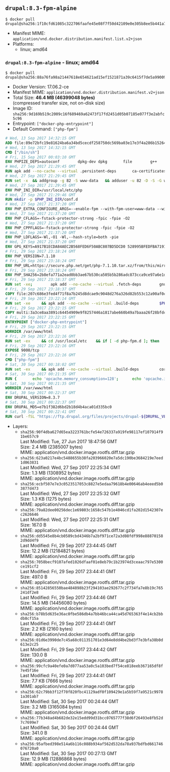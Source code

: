 ## `drupal:8.3-fpm-alpine`

```console
$ docker pull drupal@sha256:1f10cfd61085c322706faafe45e08f7f50d42109e0e305b8ee5b441a71e107f4
```

-	Manifest MIME: `application/vnd.docker.distribution.manifest.list.v2+json`
-	Platforms:
	-	linux; amd64

### `drupal:8.3-fpm-alpine` - linux; amd64

```console
$ docker pull drupal@sha256:88a76fa98a21447618e654621ad15ef1521871a39c6415f7de5a99009810a311
```

-	Docker Version: 17.06.2-ce
-	Manifest MIME: `application/vnd.docker.distribution.manifest.v2+json`
-	Total Size: **46.4 MB (46399048 bytes)**  
	(compressed transfer size, not on-disk size)
-	Image ID: `sha256:9d169b519c2009c16f689469a62473f17fd2451d05b07185e077f3e2abfc5c96`
-	Entrypoint: `["docker-php-entrypoint"]`
-	Default Command: `["php-fpm"]`

```dockerfile
# Wed, 13 Sep 2017 14:32:15 GMT
ADD file:89e72bfc19e81624ba6a34bd5cecdf258750dc569ba03e17e3f4a286b1526461 in / 
# Wed, 13 Sep 2017 14:32:15 GMT
CMD ["/bin/sh"]
# Fri, 15 Sep 2017 00:03:10 GMT
ENV PHPIZE_DEPS=autoconf 		dpkg-dev dpkg 		file 		g++ 		gcc 		libc-dev 		make 		pcre-dev 		pkgconf 		re2c
# Wed, 27 Sep 2017 21:29:45 GMT
RUN apk add --no-cache --virtual .persistent-deps 		ca-certificates 		curl 		tar 		xz 		openssl
# Wed, 27 Sep 2017 21:29:45 GMT
RUN set -x 	&& addgroup -g 82 -S www-data 	&& adduser -u 82 -D -S -G www-data www-data
# Wed, 27 Sep 2017 21:29:45 GMT
ENV PHP_INI_DIR=/usr/local/etc/php
# Wed, 27 Sep 2017 21:29:46 GMT
RUN mkdir -p $PHP_INI_DIR/conf.d
# Wed, 27 Sep 2017 21:37:20 GMT
ENV PHP_EXTRA_CONFIGURE_ARGS=--enable-fpm --with-fpm-user=www-data --with-fpm-group=www-data
# Wed, 27 Sep 2017 21:37:20 GMT
ENV PHP_CFLAGS=-fstack-protector-strong -fpic -fpie -O2
# Wed, 27 Sep 2017 21:37:20 GMT
ENV PHP_CPPFLAGS=-fstack-protector-strong -fpic -fpie -O2
# Wed, 27 Sep 2017 21:37:20 GMT
ENV PHP_LDFLAGS=-Wl,-O1 -Wl,--hash-style=both -pie
# Wed, 27 Sep 2017 21:37:20 GMT
ENV GPG_KEYS=A917B1ECDA84AEC2B568FED6F50ABC807BD5DCD0 528995BFEDFBA7191D46839EF9BA0ADA31CBD89E
# Fri, 29 Sep 2017 23:18:24 GMT
ENV PHP_VERSION=7.1.10
# Fri, 29 Sep 2017 23:18:24 GMT
ENV PHP_URL=https://secure.php.net/get/php-7.1.10.tar.xz/from/this/mirror PHP_ASC_URL=https://secure.php.net/get/php-7.1.10.tar.xz.asc/from/this/mirror
# Fri, 29 Sep 2017 23:18:24 GMT
ENV PHP_SHA256=2b8efa771a2ead0bb3ae67b530ca505b5b286adc873cca9ce97a6e1d6815c50b PHP_MD5=
# Fri, 29 Sep 2017 23:18:37 GMT
RUN set -xe; 		apk add --no-cache --virtual .fetch-deps 		gnupg 	; 		mkdir -p /usr/src; 	cd /usr/src; 		wget -O php.tar.xz "$PHP_URL"; 		if [ -n "$PHP_SHA256" ]; then 		echo "$PHP_SHA256 *php.tar.xz" | sha256sum -c -; 	fi; 	if [ -n "$PHP_MD5" ]; then 		echo "$PHP_MD5 *php.tar.xz" | md5sum -c -; 	fi; 		if [ -n "$PHP_ASC_URL" ]; then 		wget -O php.tar.xz.asc "$PHP_ASC_URL"; 		export GNUPGHOME="$(mktemp -d)"; 		for key in $GPG_KEYS; do 			gpg --keyserver ha.pool.sks-keyservers.net --recv-keys "$key"; 		done; 		gpg --batch --verify php.tar.xz.asc php.tar.xz; 		rm -rf "$GNUPGHOME"; 	fi; 		apk del .fetch-deps
# Fri, 29 Sep 2017 23:18:37 GMT
COPY file:207c686e3fed4f71f8a7b245d8dcae9c9048d276a326d82b553c12a90af0c0ca in /usr/local/bin/ 
# Fri, 29 Sep 2017 23:22:14 GMT
RUN set -xe 	&& apk add --no-cache --virtual .build-deps 		$PHPIZE_DEPS 		coreutils 		curl-dev 		libedit-dev 		openssl-dev 		libxml2-dev 		sqlite-dev 		&& export CFLAGS="$PHP_CFLAGS" 		CPPFLAGS="$PHP_CPPFLAGS" 		LDFLAGS="$PHP_LDFLAGS" 	&& docker-php-source extract 	&& cd /usr/src/php 	&& gnuArch="$(dpkg-architecture --query DEB_BUILD_GNU_TYPE)" 	&& ./configure 		--build="$gnuArch" 		--with-config-file-path="$PHP_INI_DIR" 		--with-config-file-scan-dir="$PHP_INI_DIR/conf.d" 				--disable-cgi 				--enable-ftp 		--enable-mbstring 		--enable-mysqlnd 				--with-curl 		--with-libedit 		--with-openssl 		--with-zlib 				--with-pcre-regex=/usr 				$PHP_EXTRA_CONFIGURE_ARGS 	&& make -j "$(nproc)" 	&& make install 	&& { find /usr/local/bin /usr/local/sbin -type f -perm +0111 -exec strip --strip-all '{}' + || true; } 	&& make clean 	&& cd / 	&& docker-php-source delete 		&& runDeps="$( 		scanelf --needed --nobanner --format '%n#p' --recursive /usr/local 			| tr ',' '\n' 			| sort -u 			| awk 'system("[ -e /usr/local/lib/" $1 " ]") == 0 { next } { print "so:" $1 }' 	)" 	&& apk add --no-cache --virtual .php-rundeps $runDeps 		&& apk del .build-deps 		&& pecl update-channels 	&& rm -rf /tmp/pear ~/.pearrc
# Fri, 29 Sep 2017 23:22:15 GMT
COPY multi:3a3ce8aa3891c64454909e9f8257446a1817abe660b49a7baaa26f28bfdc444d in /usr/local/bin/ 
# Fri, 29 Sep 2017 23:22:15 GMT
ENTRYPOINT ["docker-php-entrypoint"]
# Fri, 29 Sep 2017 23:22:15 GMT
WORKDIR /var/www/html
# Fri, 29 Sep 2017 23:22:16 GMT
RUN set -ex 	&& cd /usr/local/etc 	&& if [ -d php-fpm.d ]; then 		sed 's!=NONE/!=!g' php-fpm.conf.default | tee php-fpm.conf > /dev/null; 		cp php-fpm.d/www.conf.default php-fpm.d/www.conf; 	else 		mkdir php-fpm.d; 		cp php-fpm.conf.default php-fpm.d/www.conf; 		{ 			echo '[global]'; 			echo 'include=etc/php-fpm.d/*.conf'; 		} | tee php-fpm.conf; 	fi 	&& { 		echo '[global]'; 		echo 'error_log = /proc/self/fd/2'; 		echo; 		echo '[www]'; 		echo '; if we send this to /proc/self/fd/1, it never appears'; 		echo 'access.log = /proc/self/fd/2'; 		echo; 		echo 'clear_env = no'; 		echo; 		echo '; Ensure worker stdout and stderr are sent to the main error log.'; 		echo 'catch_workers_output = yes'; 	} | tee php-fpm.d/docker.conf 	&& { 		echo '[global]'; 		echo 'daemonize = no'; 		echo; 		echo '[www]'; 		echo 'listen = [::]:9000'; 	} | tee php-fpm.d/zz-docker.conf
# Fri, 29 Sep 2017 23:22:16 GMT
EXPOSE 9000/tcp
# Fri, 29 Sep 2017 23:22:16 GMT
CMD ["php-fpm"]
# Sat, 30 Sep 2017 00:18:02 GMT
RUN set -ex 	&& apk add --no-cache --virtual .build-deps 		coreutils 		freetype-dev 		libjpeg-turbo-dev 		libpng-dev 		postgresql-dev 	&& docker-php-ext-configure gd 		--with-freetype-dir=/usr/include/ 		--with-jpeg-dir=/usr/include/ 		--with-png-dir=/usr/include/ 	&& docker-php-ext-install -j "$(nproc)" gd mbstring opcache pdo pdo_mysql pdo_pgsql zip 	&& runDeps="$( 		scanelf --needed --nobanner --format '%n#p' --recursive /usr/local 			| tr ',' '\n' 			| sort -u 			| awk 'system("[ -e /usr/local/lib/" $1 " ]") == 0 { next } { print "so:" $1 }' 	)" 	&& apk add --virtual .drupal-phpexts-rundeps $runDeps 	&& apk del .build-deps
# Sat, 30 Sep 2017 00:21:35 GMT
RUN { 		echo 'opcache.memory_consumption=128'; 		echo 'opcache.interned_strings_buffer=8'; 		echo 'opcache.max_accelerated_files=4000'; 		echo 'opcache.revalidate_freq=60'; 		echo 'opcache.fast_shutdown=1'; 		echo 'opcache.enable_cli=1'; 	} > /usr/local/etc/php/conf.d/opcache-recommended.ini
# Sat, 30 Sep 2017 00:21:35 GMT
WORKDIR /var/www/html
# Sat, 30 Sep 2017 00:22:37 GMT
ENV DRUPAL_VERSION=8.3.7
# Sat, 30 Sep 2017 00:22:37 GMT
ENV DRUPAL_MD5=e7b1f382d6bd2b18d4b4aca01d335bc0
# Sat, 30 Sep 2017 00:22:41 GMT
RUN curl -fSL "https://ftp.drupal.org/files/projects/drupal-${DRUPAL_VERSION}.tar.gz" -o drupal.tar.gz 	&& echo "${DRUPAL_MD5} *drupal.tar.gz" | md5sum -c - 	&& tar -xz --strip-components=1 -f drupal.tar.gz 	&& rm drupal.tar.gz 	&& chown -R www-data:www-data sites modules themes
```

-	Layers:
	-	`sha256:90f4dba627d65ea3223761bcfe54e726337a919fe98117ef107914f91be657c9`  
		Last Modified: Tue, 27 Jun 2017 18:47:56 GMT  
		Size: 2.4 MB (2385007 bytes)  
		MIME: application/vnd.docker.image.rootfs.diff.tar.gzip
	-	`sha256:623a0217e4bc5488655b38fa203966020e7a5dc190be3684219e7eed1d063831`  
		Last Modified: Wed, 27 Sep 2017 22:25:34 GMT  
		Size: 1.3 MB (1308952 bytes)  
		MIME: application/vnd.docker.image.rootfs.diff.tar.gzip
	-	`sha256:ecbf507e7e3c0523517053c8827e5edaa79618b4e00646ab4eeed5b03877d473`  
		Last Modified: Wed, 27 Sep 2017 22:25:32 GMT  
		Size: 1.3 KB (1275 bytes)  
		MIME: application/vnd.docker.image.rootfs.diff.tar.gzip
	-	`sha256:79a82dee00256dec1e69803c1658c547b1e4046cd1fa202d1542307ec2626646`  
		Last Modified: Wed, 27 Sep 2017 22:25:31 GMT  
		Size: 167.0 B  
		MIME: application/vnd.docker.image.rootfs.diff.tar.gzip
	-	`sha256:dd5545e8b4cb0589cbd4346b7a2bf971ce72a3d08fdf998e888701582d9dd4f9`  
		Last Modified: Fri, 29 Sep 2017 23:44:45 GMT  
		Size: 12.2 MB (12184821 bytes)  
		MIME: application/vnd.docker.image.rootfs.diff.tar.gzip
	-	`sha256:7058becf9107afed1026dfaaf01e8eb79c1b23974d3ceaac797e5300ce191cf2`  
		Last Modified: Fri, 29 Sep 2017 23:44:41 GMT  
		Size: 497.0 B  
		MIME: application/vnd.docker.image.rootfs.diff.tar.gzip
	-	`sha256:85142856550bae484898b23f294103ae292677c2f734fa7e8b19c765241df2e8`  
		Last Modified: Fri, 29 Sep 2017 23:44:46 GMT  
		Size: 14.5 MB (14456080 bytes)  
		MIME: application/vnd.docker.image.rootfs.diff.tar.gzip
	-	`sha256:b78b5d635e36ac0fbe586db4a7bb46bca44ca45d765363f4e14cb2bbdb8cf15a`  
		Last Modified: Fri, 29 Sep 2017 23:44:41 GMT  
		Size: 2.2 KB (2160 bytes)  
		MIME: application/vnd.docker.image.rootfs.diff.tar.gzip
	-	`sha256:01d6e3990de7c45a68c011351701e3d64e8dd4be2bd3f7e3bfa38b0d613e2c25`  
		Last Modified: Fri, 29 Sep 2017 23:44:42 GMT  
		Size: 130.0 B  
		MIME: application/vnd.docker.image.rootfs.diff.tar.gzip
	-	`sha256:99cfc9a40efe0a7d077aa53a0c5a103bed7f54ce818eeb367165df8f7e45f16e`  
		Last Modified: Fri, 29 Sep 2017 23:44:41 GMT  
		Size: 7.7 KB (7666 bytes)  
		MIME: application/vnd.docker.image.rootfs.diff.tar.gzip
	-	`sha256:62c79bb3f12f70f820fbc41129adf0f109429e1a5b59f7a9521c99781a301ab7`  
		Last Modified: Sat, 30 Sep 2017 00:24:44 GMT  
		Size: 3.2 MB (3165084 bytes)  
		MIME: application/vnd.docker.image.rootfs.diff.tar.gzip
	-	`sha256:77b348ad4b682de32e15edd99d31bcc0765777f38d6f26493e8fb52d7c7699e7`  
		Last Modified: Sat, 30 Sep 2017 00:24:44 GMT  
		Size: 341.0 B  
		MIME: application/vnd.docker.image.rootfs.diff.tar.gzip
	-	`sha256:95afbed398e514a6b116c088b934af562d532da78a937bdfbd661746076720a0`  
		Last Modified: Sat, 30 Sep 2017 00:27:13 GMT  
		Size: 12.9 MB (12886868 bytes)  
		MIME: application/vnd.docker.image.rootfs.diff.tar.gzip
